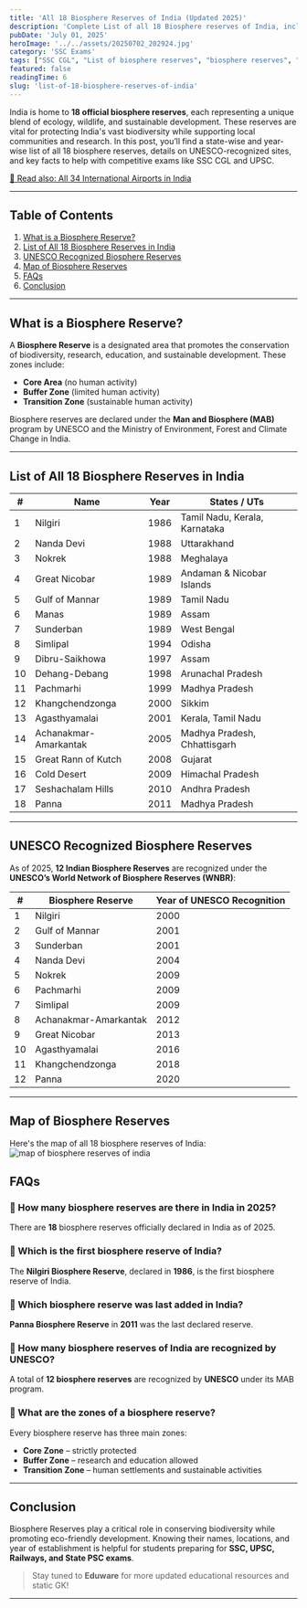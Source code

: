 ```yaml
---
title: 'All 18 Biosphere Reserves of India (Updated 2025)'
description: 'Complete List of all 18 Biosphere reserves of India, including their States.'
pubDate: 'July 01, 2025'
heroImage: '../../assets/20250702_202924.jpg'
category: 'SSC Exams'
tags: ["SSC CGL", "List of biosphere reserves", "biosphere reserves", "18 biosphere reserves"]
featured: false
readingTime: 6
slug: 'list-of-18-biosphere-reserves-of-india'
---
```


India is home to **18 official biosphere reserves**, each representing a unique blend of ecology, wildlife, and sustainable development. These reserves are vital for protecting India's vast biodiversity while supporting local communities and research. In this post, you’ll find a state-wise and year-wise list of all 18 biosphere reserves, details on UNESCO-recognized sites, and key facts to help with competitive exams like SSC CGL and UPSC.

[📘 Read also: All 34 International Airports in India](https://eduware.vercel.app/blog/all-34-international-airports-in-india/)

---

## Table of Contents

1. [What is a Biosphere Reserve?](#what-is-a-biosphere-reserve)
2. [List of All 18 Biosphere Reserves in India](#list-of-all-18-biosphere-reserves-in-india)
3. [UNESCO Recognized Biosphere Reserves](#unesco-recognized-biosphere-reserves)
4. [Map of Biosphere Reserves](#map-of-biosphere-reserves)
5. [FAQs](#faqs)
6. [Conclusion](#conclusion)

---

## What is a Biosphere Reserve?

A **Biosphere Reserve** is a designated area that promotes the conservation of biodiversity, research, education, and sustainable development. These zones include:

- **Core Area** (no human activity)
- **Buffer Zone** (limited human activity)
- **Transition Zone** (sustainable human activity)

Biosphere reserves are declared under the **Man and Biosphere (MAB)** program by UNESCO and the Ministry of Environment, Forest and Climate Change in India.

---

## List of All 18 Biosphere Reserves in India

| #  | Name                           | Year | States / UTs                        |
|----|--------------------------------|------|-------------------------------------|
| 1  | Nilgiri                        | 1986 | Tamil Nadu, Kerala, Karnataka       |
| 2  | Nanda Devi                     | 1988 | Uttarakhand                         |
| 3  | Nokrek                         | 1988 | Meghalaya                           |
| 4  | Great Nicobar                  | 1989 | Andaman & Nicobar Islands           |
| 5  | Gulf of Mannar                 | 1989 | Tamil Nadu                          |
| 6  | Manas                          | 1989 | Assam                               |
| 7  | Sunderban                      | 1989 | West Bengal                         |
| 8  | Simlipal                       | 1994 | Odisha                              |
| 9  | Dibru-Saikhowa                 | 1997 | Assam                               |
| 10 | Dehang-Debang                  | 1998 | Arunachal Pradesh                   |
| 11 | Pachmarhi                      | 1999 | Madhya Pradesh                      |
| 12 | Khangchendzonga                | 2000 | Sikkim                              |
| 13 | Agasthyamalai                  | 2001 | Kerala, Tamil Nadu                  |
| 14 | Achanakmar-Amarkantak          | 2005 | Madhya Pradesh, Chhattisgarh        |
| 15 | Great Rann of Kutch            | 2008 | Gujarat                             |
| 16 | Cold Desert                    | 2009 | Himachal Pradesh                    |
| 17 | Seshachalam Hills              | 2010 | Andhra Pradesh                      |
| 18 | Panna                          | 2011 | Madhya Pradesh                      |

---

## UNESCO Recognized Biosphere Reserves

As of 2025, **12 Indian Biosphere Reserves** are recognized under the **UNESCO’s World Network of Biosphere Reserves (WNBR)**:

| #  | Biosphere Reserve     | Year of UNESCO Recognition |
|----|------------------------|-----------------------------|
| 1  | Nilgiri                | 2000                        |
| 2  | Gulf of Mannar         | 2001                        |
| 3  | Sunderban              | 2001                        |
| 4  | Nanda Devi             | 2004                        |
| 5  | Nokrek                 | 2009                        |
| 6  | Pachmarhi              | 2009                        |
| 7  | Simlipal               | 2009                        |
| 8  | Achanakmar-Amarkantak  | 2012                        |
| 9  | Great Nicobar          | 2013                        |
| 10 | Agasthyamalai          | 2016                        |
| 11 | Khangchendzonga        | 2018                        |
| 12 | Panna                  | 2020                        |

---

## Map of Biosphere Reserves
Here's the map of all 18 biosphere reserves of India:
![map of biosphere reserves of india](https://upload.wikimedia.org/wikipedia/commons/5/5c/Biosphere_Reserves_in_India.png)

## FAQs

### 🔹 How many biosphere reserves are there in India in 2025?

There are **18** biosphere reserves officially declared in India as of 2025.

### 🔹 Which is the first biosphere reserve of India?

The **Nilgiri Biosphere Reserve**, declared in **1986**, is the first biosphere reserve of India.

### 🔹 Which biosphere reserve was last added in India?

**Panna Biosphere Reserve** in **2011** was the last declared reserve.

### 🔹 How many biosphere reserves of India are recognized by UNESCO?

A total of **12 biosphere reserves** are recognized by **UNESCO** under its MAB program.

### 🔹 What are the zones of a biosphere reserve?

Every biosphere reserve has three main zones:
- **Core Zone** – strictly protected
- **Buffer Zone** – research and education allowed
- **Transition Zone** – human settlements and sustainable activities

---

## Conclusion

Biosphere Reserves play a critical role in conserving biodiversity while promoting eco-friendly development. Knowing their names, locations, and year of establishment is helpful for students preparing for **SSC, UPSC, Railways, and State PSC exams**.

> Stay tuned to **Eduware** for more updated educational resources and static GK!

---
